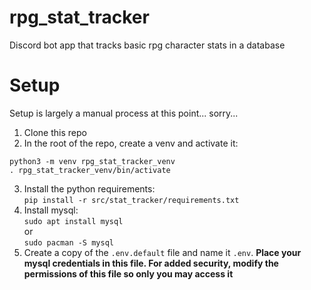 # rpg_stat_tracker
Discord bot app that tracks basic rpg character stats in a database

# Setup

Setup is largely a manual process at this point... sorry...
1. Clone this repo
2. In the root of the repo, create a venv and activate it:
```
python3 -m venv rpg_stat_tracker_venv
. rpg_stat_tracker_venv/bin/activate
```
3. Install the python requirements:<br>
```pip install -r src/stat_tracker/requirements.txt```
4. Install mysql:<br>
```sudo apt install mysql```<br>
or<br>
```sudo pacman -S mysql```<br>
5. Create a copy of the ```.env.default``` file and name it ```.env```. **Place your mysql credentials in this file. For added security, modify the permissions of this file so only you may access it**
